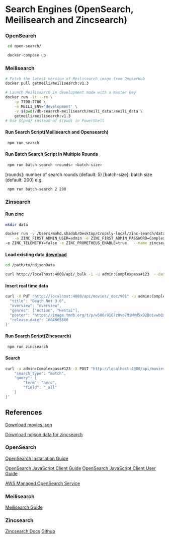 # Search Engines (OpenSearch, Meilisearch and Zincsearch)

### OpenSearch

```sh
 cd open-search/
```

```sh
 docker-compose up
```

### Meilisearch

```sh
# Fetch the latest version of Meilisearch image from DockerHub
docker pull getmeili/meilisearch:v1.3
```

```sh
# Launch Meilisearch in development mode with a master key
docker run -it --rm \
    -p 7700:7700 \
    -e MEILI_ENV='development' \
    -v $(pwd)/db-seaarch-meilisearch/meili_data:/meili_data \
    getmeili/meilisearch:v1.3
# Use ${pwd} instead of $(pwd) in PowerShell
```

#### Run Search Script(Meilisearch and Opensearch)

```sh
 npm run search
```

#### Run Batch Search Script In Multiple Rounds

```sh
 npm run batch-search <rounds> <batch-size>
```

[rounds]: number of search rounds (default: 5)
[batch-size]: batch size (default: 200)
e.g.

```sh
 npm run batch-search 2 200
```

### Zinsearch

#### Run zinc

```sh
mkdir data
```

```sh
docker run -v /Users/mohd.shadab/Desktop/Cropsly-local/zinc-search/data:/data -e ZINC_DATA_PATH="/data" -p 4080:4080 \
    -e ZINC_FIRST_ADMIN_USER=admin -e ZINC_FIRST_ADMIN_PASSWORD=Complexpass#123 \
-e ZINC_TELEMETRY=false -e ZINC_PROMETHEUS_ENABLE=true   --name zincsearch public.ecr.aws/zinclabs/zincsearch:latest
```

#### Load existing data [download](https://drive.google.com/file/d/1u36H7buPIa-GzwjzobIVNsdskrIaZ0KF/view)

```sh
cd /path/to/ndjsonData
```

```sh
curl http://localhost:4080/api/_bulk -i -u admin:Complexpass#123  --data-binary "@data.ndjson"
```

#### Insert real time data

```sh
curl -X PUT "http://localhost:4080/api/movies/_doc/901" -u admin:Complexpass#123 -H "Content-Type: application/json" -d '{
  "title": "Death Not 3.0",
  "overview": "overview",
  "genres": ["Action", "Hentai"],
  "poster": "https://image.tmdb.org/t/p/w500/91O7z0vo7MiNWd5xD2BoivwbQsb.jpg",
  "release_date": 1084665600
}'
```

#### Run Search Script(Zincsearch)

```sh
 npm run zincsearch
```

#### Search

```sh
curl -u admin:Complexpass#123 -X POST "http://localhost:4080/api/movies/_search" -H "Content-Type: application/json" -d '{
    "search_type": "match",
    "query": {
        "term": "hero",
        "field": "_all"
    }
}'

```

## References

[Download movies.json](https://drive.google.com/file/d/1UtGX8WdnPWBQExr2KEIcNkb1C1te8Mq5/view)

[Download ndjson data for zincsearch](https://drive.google.com/file/d/1u36H7buPIa-GzwjzobIVNsdskrIaZ0KF/view)

### OpenSearch

[OpenSearch Installation Guide](https://opensearch.org/versions/opensearch-2-1-0.html)

[OpenSearch JavaScript Client Guide](https://opensearch.org/docs/latest/clients/javascript/index/)
[OpenSearch JavaScript Client User Guide](https://github.com/opensearch-project/opensearch-js/blob/HEAD/USER_GUIDE.md)

[AWS Managed OpenSearch Service](https://aws.amazon.com/opensearch-service/)

### Meilisearch

[Meilisearch Guide](https://www.meilisearch.com/docs/learn/getting_started/installation)

### Zincsearch

[Zincsearch Docs](https://zincsearch-docs.zinc.dev/)
[Github](https://github.com/zincsearch/zincsearch)
